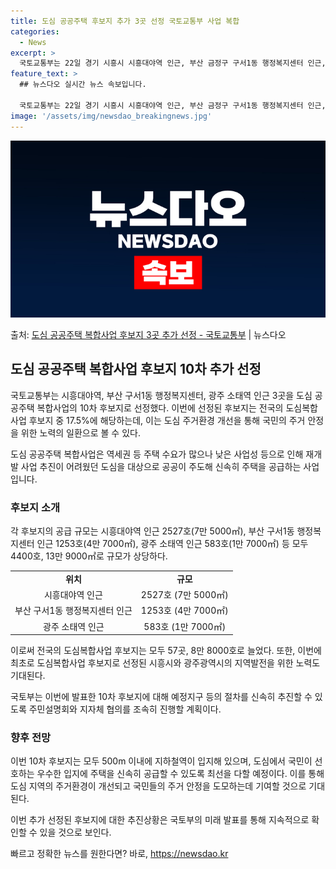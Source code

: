 ```yaml
---
title: 도심 공공주택 후보지 추가 3곳 선정 국토교통부 사업 복합
categories:
  - News
excerpt: >
  국토교통부는 22일 경기 시흥시 시흥대야역 인근, 부산 금정구 구서1동 행정복지센터 인근, 광주 동구 소태역…
feature_text: >
  ## 뉴스다오 실시간 뉴스 속보입니다.

  국토교통부는 22일 경기 시흥시 시흥대야역 인근, 부산 금정구 구서1동 행정복지센터 인근, 광주 동구 소태역…
image: '/assets/img/newsdao_breakingnews.jpg'
---
```


![뉴스다오 속보](/assets/img/newsdao_breakingnews.jpg)

<p>출처: <a href="https://newsdao.kr/2865" rel="dofollow">도심 공공주택 복합사업 후보지 3곳 추가 선정 - 국토교통부</a> | 뉴스다오</p>

<h2 data-ke-size="size26">도심 공공주택 복합사업 후보지 10차 추가 선정</h2>
국토교통부는 시흥대야역, 부산 구서1동 행정복지센터, 광주 소태역 인근 3곳을 도심 공공주택 복합사업의 10차 후보지로 선정했다. 이번에 선정된 후보지는 전국의 도심복합사업 후보지 중 17.5%에 해당하는데, 이는 도심 주거환경 개선을 통해 국민의 주거 안정을 위한 노력의 일환으로 볼 수 있다.

<p data-ke-size="size16">도심 공공주택 복합사업은 역세권 등 주택 수요가 많으나 낮은 사업성 등으로 인해 재개발 사업 추진이 어려웠던 도심을 대상으로 공공이 주도해 신속히 주택을 공급하는 사업입니다.</p>

<h3>후보지 소개</h3>
각 후보지의 공급 규모는 시흥대야역 인근 2527호(7만 5000㎡), 부산 구서1동 행정복지센터 인근 1253호(4만 7000㎡), 광주 소태역 인근 583호(1만 7000㎡) 등 모두 4400호, 13만 9000㎡로 규모가 상당하다.

<table>
	<tr>
		<td style="text-align: center; height: 17px;"><b>위치</b></td>
		<td style="text-align: center; height: 17px;"><b>규모</b></td>
	</tr>
	<tr>
		<td style="text-align: center; height: 17px;">시흥대야역 인근</td>
		<td style="text-align: center; height: 17px;">2527호 (7만 5000㎡)</td>
	</tr>
	<tr>
		<td style="text-align: center; height: 17px;">부산 구서1동 행정복지센터 인근</td>
		<td style="text-align: center; height: 17px;">1253호 (4만 7000㎡)</td>
	</tr>
	<tr>
		<td style="text-align: center; height: 17px;">광주 소태역 인근</td>
		<td style="text-align: center; height: 17px;">583호 (1만 7000㎡)</td>
	</tr>
</table>

이로써 전국의 도심복합사업 후보지는 모두 57곳, 8만 8000호로 늘었다. 또한, 이번에 최초로 도심복합사업 후보지로 선정된 시흥시와 광주광역시의 지역발전을 위한 노력도 기대된다.

<p data-ke-size="size16">국토부는 이번에 발표한 10차 후보지에 대해 예정지구 등의 절차를 신속히 추진할 수 있도록 주민설명회와 지자체 협의를 조속히 진행할 계획이다.</p>

<h3>향후 전망</h3>
이번 10차 후보지는 모두 500m 이내에 지하철역이 입지해 있으며, 도심에서 국민이 선호하는 우수한 입지에 주택을 신속히 공급할 수 있도록 최선을 다할 예정이다. 이를 통해 도심 지역의 주거환경이 개선되고 국민들의 주거 안정을 도모하는데 기여할 것으로 기대된다.

이번 추가 선정된 후보지에 대한 추진상황은 국토부의 미래 발표를 통해 지속적으로 확인할 수 있을 것으로 보인다. 

빠르고 정확한 뉴스를 원한다면? 바로, <a href="https://newsdao.kr" rel="dofollow">https://newsdao.kr</a>


    
